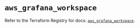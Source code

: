 # `aws_grafana_workspace`

Refer to the Terraform Registry for docs: [`aws_grafana_workspace`](https://registry.terraform.io/providers/hashicorp/aws/6.4.0/docs/resources/grafana_workspace).

